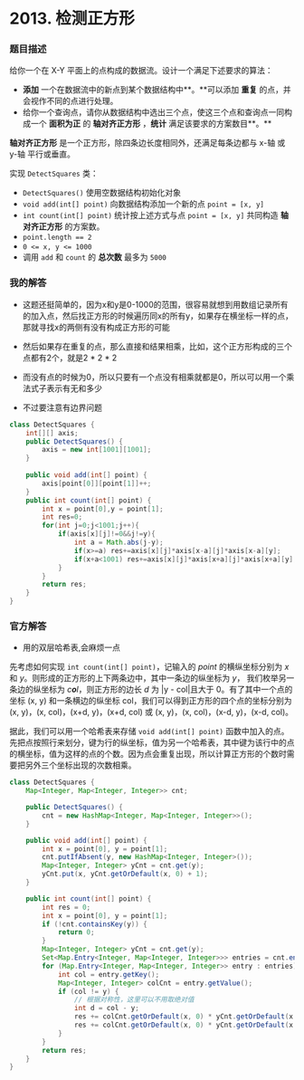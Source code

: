 # 2013. 检测正方形

### 题目描述

给你一个在 X-Y 平面上的点构成的数据流。设计一个满足下述要求的算法：

- **添加** 一个在数据流中的新点到某个数据结构中**。**可以添加 **重复** 的点，并会视作不同的点进行处理。
- 给你一个查询点，请你从数据结构中选出三个点，使这三个点和查询点一同构成一个 **面积为正** 的 **轴对齐正方形** ，**统计** 满足该要求的方案数目**。**

**轴对齐正方形** 是一个正方形，除四条边长度相同外，还满足每条边都与 x-轴 或 y-轴 平行或垂直。

实现 `DetectSquares` 类：

- `DetectSquares()` 使用空数据结构初始化对象
- `void add(int[] point)` 向数据结构添加一个新的点 `point = [x, y]`
- `int count(int[] point)` 统计按上述方式与点 `point = [x, y]` 共同构造 **轴对齐正方形** 的方案数。
- `point.length == 2`
- `0 <= x, y <= 1000`
- 调用 `add` 和 `count` 的 **总次数** 最多为 `5000`

 ### 我的解答

- 这题还挺简单的，因为x和y是0-1000的范围，很容易就想到用数组记录所有的加入点，然后找正方形的时候遍历同x的所有y，如果存在横坐标一样的点，那就寻找x的两侧有没有构成正方形的可能
- 然后如果存在重复的点，那么直接和结果相乘，比如，这个正方形构成的三个点都有2个，就是2 * 2  * 2

- 而没有点的时候为0，所以只要有一个点没有相乘就都是0，所以可以用一个乘法式子表示有无和多少
- 不过要注意有边界问题



```java
class DetectSquares {
    int[][] axis;
    public DetectSquares() {
        axis = new int[1001][1001];
    }
    
    public void add(int[] point) {
        axis[point[0]][point[1]]++;
    }
    public int count(int[] point) {
        int x = point[0],y = point[1];
        int res=0;
        for(int j=0;j<1001;j++){
            if(axis[x][j]!=0&&j!=y){
                int a = Math.abs(j-y);
                if(x>=a) res+=axis[x][j]*axis[x-a][j]*axis[x-a][y];
                if(x+a<1001) res+=axis[x][j]*axis[x+a][j]*axis[x+a][y];
            }
        }
        return res;
    }
}
```

### 官方解答

- 用的双层哈希表,会麻烦一点

先考虑如何实现 `int count(int[] point)`，记输入的 *point* 的横纵坐标分别为 *x* 和 *y*。则形成的正方形的上下两条边中，其中一条边的纵坐标为 *y*， 我们枚举另一条边的纵坐标为 *c**o**l*，则正方形的边长 *d* 为 |y - col|且大于 0。有了其中一个点的坐标 (x, y) 和一条横边的纵坐标 col，我们可以得到正方形的四个点的坐标分别为 (x, y)，(x, col)，(x+d, y)，(x+d, col) 或 (x, y)，(x, col)，(x-d, y)，(x-d, col)。

据此，我们可以用一个哈希表来存储 `void add(int[] point)` 函数中加入的点。先把点按照行来划分，键为行的纵坐标，值为另一个哈希表，其中键为该行中的点的横坐标，值为这样的点的个数。因为点会重复出现，所以计算正方形的个数时需要把另外三个坐标出现的次数相乘。

```java
class DetectSquares {
    Map<Integer, Map<Integer, Integer>> cnt;

    public DetectSquares() {
        cnt = new HashMap<Integer, Map<Integer, Integer>>();
    }

    public void add(int[] point) {
        int x = point[0], y = point[1];
        cnt.putIfAbsent(y, new HashMap<Integer, Integer>());
        Map<Integer, Integer> yCnt = cnt.get(y);
        yCnt.put(x, yCnt.getOrDefault(x, 0) + 1);
    }

    public int count(int[] point) {
        int res = 0;
        int x = point[0], y = point[1];
        if (!cnt.containsKey(y)) {
            return 0;
        }
        Map<Integer, Integer> yCnt = cnt.get(y);
        Set<Map.Entry<Integer, Map<Integer, Integer>>> entries = cnt.entrySet();
        for (Map.Entry<Integer, Map<Integer, Integer>> entry : entries) {
            int col = entry.getKey();
            Map<Integer, Integer> colCnt = entry.getValue();
            if (col != y) {
                // 根据对称性，这里可以不用取绝对值
                int d = col - y;
                res += colCnt.getOrDefault(x, 0) * yCnt.getOrDefault(x + d, 0) * colCnt.getOrDefault(x + d, 0);
                res += colCnt.getOrDefault(x, 0) * yCnt.getOrDefault(x - d, 0) * colCnt.getOrDefault(x - d, 0);
            }
        }
        return res;
    }
}
```

